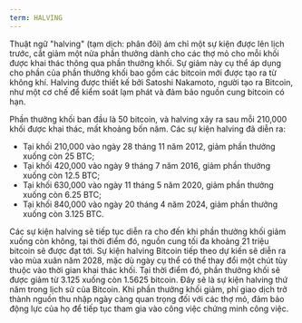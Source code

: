 ```yaml
---
term: HALVING
---
```


Thuật ngữ "halving" (tạm dịch: phân đôi) ám chỉ một sự kiện được lên lịch trước, cắt giảm một nửa phần thưởng dành cho các thợ mỏ cho mỗi khối được khai thác thông qua phần thưởng khối. Sự giảm này cụ thể áp dụng cho phần của phần thưởng khối bao gồm các bitcoin mới được tạo ra từ không khí. Halving được thiết kế bởi Satoshi Nakamoto, người tạo ra Bitcoin, như một cơ chế để kiểm soát lạm phát và đảm bảo nguồn cung bitcoin có hạn.

Phần thưởng khối ban đầu là 50 bitcoin, và halving xảy ra sau mỗi 210,000 khối được khai thác, mất khoảng bốn năm. Các sự kiện halving đã diễn ra:
* Tại khối 210,000 vào ngày 28 tháng 11 năm 2012, giảm phần thưởng xuống còn 25 BTC;
* Tại khối 420,000 vào ngày 9 tháng 7 năm 2016, giảm phần thưởng xuống còn 12.5 BTC;
* Tại khối 630,000 vào ngày 11 tháng 5 năm 2020, giảm phần thưởng xuống còn 6.25 BTC;
* Tại khối 840,000 vào ngày 20 tháng 4 năm 2024, giảm phần thưởng xuống còn 3.125 BTC.

Các sự kiện halving sẽ tiếp tục diễn ra cho đến khi phần thưởng khối giảm xuống còn không, tại thời điểm đó, nguồn cung tối đa khoảng 21 triệu bitcoin sẽ được đạt tới. Sự kiện halving Bitcoin tiếp theo dự kiến sẽ diễn ra vào mùa xuân năm 2028, mặc dù ngày cụ thể có thể thay đổi một chút tùy thuộc vào thời gian khai thác khối. Tại thời điểm đó, phần thưởng khối sẽ được giảm từ 3.125 xuống còn 1.5625 bitcoin. Đây sẽ là sự kiện halving thứ năm trong lịch sử của Bitcoin. Khi phần thưởng khối giảm, phí giao dịch trở thành nguồn thu nhập ngày càng quan trọng đối với các thợ mỏ, đảm bảo động lực của họ để tiếp tục tham gia vào công việc chứng minh công việc.
